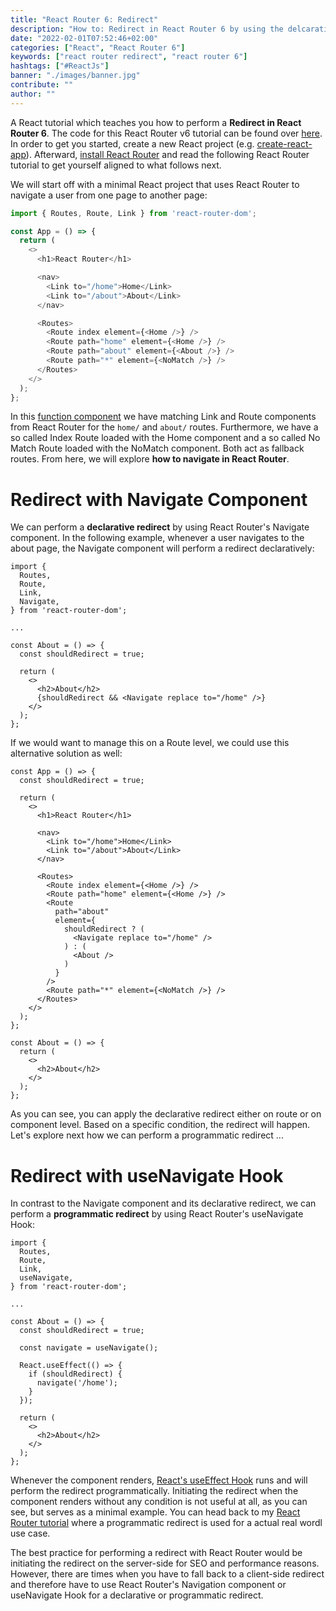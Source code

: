 ```yaml
---
title: "React Router 6: Redirect"
description: "How to: Redirect in React Router 6 by using the delcarative Navigate component or the programmatic useNavigate Hook ..."
date: "2022-02-01T07:52:46+02:00"
categories: ["React", "React Router 6"]
keywords: ["react router redirect", "react router 6"]
hashtags: ["#ReactJs"]
banner: "./images/banner.jpg"
contribute: ""
author: ""
---
```


<Sponsorship />

A React tutorial which teaches you how to perform a **Redirect in React Router 6**. The code for this React Router v6 tutorial can be found over [here](https://github.com/the-road-to-learn-react/react-router-6-examples). In order to get you started, create a new React project (e.g. [create-react-app](https://github.com/facebook/create-react-app)). Afterward, [install React Router](https://reactrouter.com/docs/en/v6/getting-started/installation#basic-installation) and read the following React Router tutorial to get yourself aligned to what follows next.

<ReadMore label="React Router 6 Introduction" link="/react-router/" />

We will start off with a minimal React project that uses React Router to navigate a user from one page to another page:

```javascript
import { Routes, Route, Link } from 'react-router-dom';

const App = () => {
  return (
    <>
      <h1>React Router</h1>

      <nav>
        <Link to="/home">Home</Link>
        <Link to="/about">About</Link>
      </nav>

      <Routes>
        <Route index element={<Home />} />
        <Route path="home" element={<Home />} />
        <Route path="about" element={<About />} />
        <Route path="*" element={<NoMatch />} />
      </Routes>
    </>
  );
};
```

In this [function component](/react-function-component/) we have matching Link and Route components from React Router for the `home/` and `about/` routes. Furthermore, we have a so called Index Route loaded with the Home component and a so called No Match Route loaded with the NoMatch component. Both act as fallback routes. From here, we will explore **how to navigate in React Router**.

# Redirect with Navigate Component

We can perform a **declarative redirect** by using React Router's Navigate component. In the following example, whenever a user navigates to the about page, the Navigate component will perform a redirect declaratively:

```javascript{5,11,16}
import {
  Routes,
  Route,
  Link,
  Navigate,
} from 'react-router-dom';

...

const About = () => {
  const shouldRedirect = true;

  return (
    <>
      <h2>About</h2>
      {shouldRedirect && <Navigate replace to="/home" />}
    </>
  );
};
```

If we would want to manage this on a Route level, we could use this alternative solution as well:

```javascript{2,19-23}
const App = () => {
  const shouldRedirect = true;

  return (
    <>
      <h1>React Router</h1>

      <nav>
        <Link to="/home">Home</Link>
        <Link to="/about">About</Link>
      </nav>

      <Routes>
        <Route index element={<Home />} />
        <Route path="home" element={<Home />} />
        <Route
          path="about"
          element={
            shouldRedirect ? (
              <Navigate replace to="/home" />
            ) : (
              <About />
            )
          }
        />
        <Route path="*" element={<NoMatch />} />
      </Routes>
    </>
  );
};

const About = () => {
  return (
    <>
      <h2>About</h2>
    </>
  );
};
```

As you can see, you can apply the declarative redirect either on route or on component level. Based on a specific condition, the redirect will happen. Let's explore next how we can perform a programmatic redirect ...

# Redirect with useNavigate Hook

In contrast to the Navigate component and its declarative redirect, we can perform a **programmatic redirect** by using React Router's useNavigate Hook:

```javascript{5,11,13,15-19}
import {
  Routes,
  Route,
  Link,
  useNavigate,
} from 'react-router-dom';

...

const About = () => {
  const shouldRedirect = true;

  const navigate = useNavigate();

  React.useEffect(() => {
    if (shouldRedirect) {
      navigate('/home');
    }
  });

  return (
    <>
      <h2>About</h2>
    </>
  );
};
```

Whenever the component renders, [React's useEffect Hook](/react-useeffect-hook/) runs and will perform the redirect programmatically. Initiating the redirect when the component renders without any condition is not useful at all, as you can see, but serves as a minimal example. You can head back to my [React Router tutorial](/react-router/) where a programmatic redirect is used for a actual real wordl use case.

<Divider />

The best practice for performing a redirect with React Router would be initiating the redirect on the server-side for SEO and performance reasons. However, there are times when you have to fall back to a client-side redirect and therefore have to use React Router's Navigation component or useNavigate Hook for a declarative or programmatic redirect.
